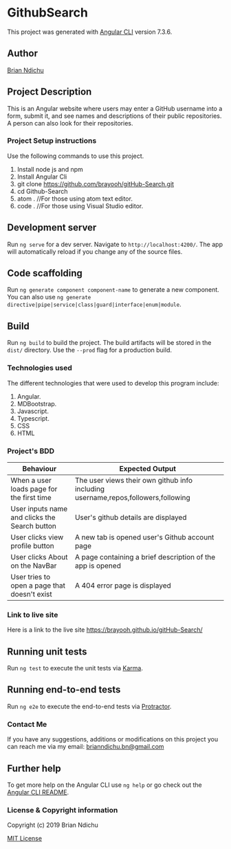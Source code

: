 # GithubSearch

This project was generated with [Angular CLI](https://github.com/angular/angular-cli) version 7.3.6.

## Author
[Brian Ndichu ](https://github.com/Brayooh/)

## Project Description
This is an Angular website where users may enter a GitHub username into a form, submit it, and see names and descriptions of their public repositories. A person can also look for their repositories.

### Project Setup instructions
Use the following commands to use this project.
1. Install node js and npm
2. Install Angular Cli
3. git clone https://github.com/brayooh/gitHub-Search.git
4. cd Github-Search
5. atom .  //For those using atom text editor.
6. code .  //For those using Visual Studio editor.


## Development server

Run `ng serve` for a dev server. Navigate to `http://localhost:4200/`. The app will automatically reload if you change any of the source files.

## Code scaffolding

Run `ng generate component component-name` to generate a new component. You can also use `ng generate directive|pipe|service|class|guard|interface|enum|module`.

## Build

Run `ng build` to build the project. The build artifacts will be stored in the `dist/` directory. Use the `--prod` flag for a production build.

### Technologies used
The different technologies that were used to develop this program include:
1. Angular.
2. MDBootstrap.
3. Javascript.
4. Typescript.
5. CSS
6. HTML

### Project's BDD
| Behaviour | Expected Output |
|-----------|-----------------|
|When a user loads page for the first time | The user views their own github info including username,repos,followers,following|
|User inputs name and clicks the Search button | User's github details are displayed |
|User clicks view profile button | A new tab is opened user's Github account page |
|User clicks About on the NavBar | A page containing a brief description of the app is opened |
|User tries to open a page that doesn't exist | A 404 error page is displayed |


### Link to live site
Here is a link to the live site https://brayooh.github.io/gitHub-Search/


## Running unit tests

Run `ng test` to execute the unit tests via [Karma](https://karma-runner.github.io).

## Running end-to-end tests

Run `ng e2e` to execute the end-to-end tests via [Protractor](http://www.protractortest.org/).

### Contact Me
If you have any suggestions, additions or modifications on this project you can reach me via my email: brianndichu.bn@gmail.com

## Further help

To get more help on the Angular CLI use `ng help` or go check out the [Angular CLI README](https://github.com/angular/angular-cli/blob/master/README.md).

### License  & Copyright information
Copyright (c) 2019 Brian Ndichu

[MIT License](./LICENSE)
